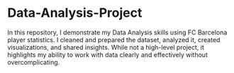 # Data-Analysis-Project
In this repository, I demonstrate my Data Analysis skills using FC Barcelona player statistics. I cleaned and prepared the dataset, analyzed it, created visualizations, and shared insights. While not a high-level project, it highlights my ability to work with data clearly and effectively without overcomplicating.
